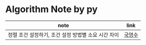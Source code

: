 # Algorithm Note by py

|note|link|
|------|---|
|정렬 조건 설정하기, 조건 설정 방법별 소요 시간 차이|[국영수](./sol_from_BOJ/sort/boj10825.py)|